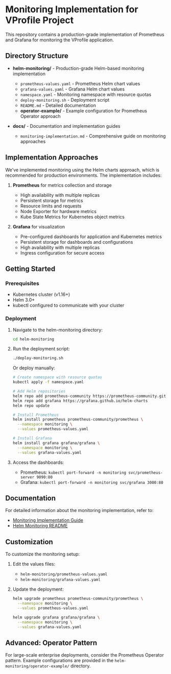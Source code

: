 # Monitoring Implementation for VProfile Project

This repository contains a production-grade implementation of Prometheus and Grafana for monitoring the VProfile application.

## Directory Structure

- **helm-monitoring/** - Production-grade Helm-based monitoring implementation
  - `prometheus-values.yaml` - Prometheus Helm chart values
  - `grafana-values.yaml` - Grafana Helm chart values
  - `namespace.yaml` - Monitoring namespace with resource quotas
  - `deploy-monitoring.sh` - Deployment script
  - `README.md` - Detailed documentation
  - **operator-example/** - Example configuration for Prometheus Operator approach

- **docs/** - Documentation and implementation guides
  - `monitoring-implementation.md` - Comprehensive guide on monitoring approaches

## Implementation Approaches

We've implemented monitoring using the Helm charts approach, which is recommended for production environments. The implementation includes:

1. **Prometheus** for metrics collection and storage
   - High availability with multiple replicas
   - Persistent storage for metrics
   - Resource limits and requests
   - Node Exporter for hardware metrics
   - Kube State Metrics for Kubernetes object metrics

2. **Grafana** for visualization
   - Pre-configured dashboards for application and Kubernetes metrics
   - Persistent storage for dashboards and configurations
   - High availability with multiple replicas
   - Ingress configuration for secure access

## Getting Started

### Prerequisites

- Kubernetes cluster (v1.16+)
- Helm 3.0+
- kubectl configured to communicate with your cluster

### Deployment

1. Navigate to the helm-monitoring directory:
   ```bash
   cd helm-monitoring
   ```

2. Run the deployment script:
   ```bash
   ./deploy-monitoring.sh
   ```

   Or deploy manually:
   ```bash
   # Create namespace with resource quotas
   kubectl apply -f namespace.yaml

   # Add Helm repositories
   helm repo add prometheus-community https://prometheus-community.github.io/helm-charts
   helm repo add grafana https://grafana.github.io/helm-charts
   helm repo update

   # Install Prometheus
   helm install prometheus prometheus-community/prometheus \
     --namespace monitoring \
     --values prometheus-values.yaml

   # Install Grafana
   helm install grafana grafana/grafana \
     --namespace monitoring \
     --values grafana-values.yaml
   ```

3. Access the dashboards:
   - Prometheus: `kubectl port-forward -n monitoring svc/prometheus-server 9090:80`
   - Grafana: `kubectl port-forward -n monitoring svc/grafana 3000:80`

## Documentation

For detailed information about the monitoring implementation, refer to:

- [Monitoring Implementation Guide](docs/monitoring-implementation.md)
- [Helm Monitoring README](helm-monitoring/README.md)

## Customization

To customize the monitoring setup:

1. Edit the values files:
   - `helm-monitoring/prometheus-values.yaml`
   - `helm-monitoring/grafana-values.yaml`

2. Update the deployment:
   ```bash
   helm upgrade prometheus prometheus-community/prometheus \
     --namespace monitoring \
     --values prometheus-values.yaml

   helm upgrade grafana grafana/grafana \
     --namespace monitoring \
     --values grafana-values.yaml
   ```

## Advanced: Operator Pattern

For large-scale enterprise deployments, consider the Prometheus Operator pattern. Example configurations are provided in the `helm-monitoring/operator-example/` directory.